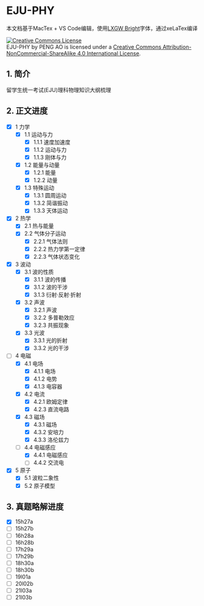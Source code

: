 # EJU-PHY

本文档基于MacTex + VS Code编辑，使用[LXGW Bright](https://github.com/lxgw/LxgwBright)字体，通过xeLaTex编译

<a rel="license" href="http://creativecommons.org/licenses/by-nc-sa/4.0/"><img alt="Creative Commons License" style="border-width:0" src="https://i.creativecommons.org/l/by-nc-sa/4.0/88x31.png" /></a><br /><span xmlns:dct="http://purl.org/dc/terms/" href="http://purl.org/dc/dcmitype/Text" property="dct:title" rel="dct:type">EJU-PHY</span> by <span xmlns:cc="http://creativecommons.org/ns#" property="cc:attributionName">PENG AO</span> is licensed under a <a rel="license" href="http://creativecommons.org/licenses/by-nc-sa/4.0/">Creative Commons Attribution-NonCommercial-ShareAlike 4.0 International License</a>.

## 1. 简介

留学生统一考试(EJU)理科物理知识大纲梳理

## 2. 正文进度

- [x] 1 力学
    - [x] 1.1 运动与力
        - [x] 1.1.1 速度加速度
        - [x] 1.1.2 运动与力
        - [x] 1.1.3 刚体与力
    - [x] 1.2 能量与动量
        - [x] 1.2.1 能量
        - [x] 1.2.2 动量
    - [x] 1.3 特殊运动
        - [x] 1.3.1 圆周运动
        - [x] 1.3.2 简谐振动
        - [x] 1.3.3 天体运动
- [x] 2 热学
    - [x] 2.1 热与能量
    - [x] 2.2 气体分子运动
        - [x] 2.2.1 气体法则
        - [x] 2.2.2 热力学第一定律
        - [x] 2.2.3 气体状态变化
- [x] 3 波动
    - [x] 3.1 波的性质
        - [x] 3.1.1 波的传播
        - [x] 3.1.2 波的干涉
        - [x] 3.1.3 衍射·反射·折射
    - [x] 3.2 声波
        - [x] 3.2.1 声波
        - [x] 3.2.2 多普勒效应
        - [x] 3.2.3 共振现象
    - [x] 3.3 光波
        - [x] 3.3.1 光的折射
        - [x] 3.3.2 光的干涉
- [ ] 4 电磁
    - [x] 4.1 电场
        - [x] 4.1.1 电场
        - [x] 4.1.2 电势
        - [x] 4.1.3 电容器
    - [x] 4.2 电流
        - [x] 4.2.1 欧姆定律
        - [x] 4.2.3 直流电路
    - [x] 4.3 磁场
        - [x] 4.3.1 磁场
        - [x] 4.3.2 安培力
        - [x] 4.3.3 洛伦兹力
    - [ ] 4.4 电磁感应
        - [x] 4.4.1 电磁感应
        - [ ] 4.4.2 交流电
- [x] 5 原子
    - [x] 5.1 波粒二象性
    - [x] 5.2 原子模型

## 3. 真题略解进度

- [x] 15h27a
- [ ] 15h27b
- [ ] 16h28a
- [ ] 16h28b
- [ ] 17h29a
- [ ] 17h29b
- [ ] 18h30a
- [ ] 18h30b
- [ ] 19l01a
- [ ] 20l02b
- [ ] 21l03a
- [ ] 21l03b
